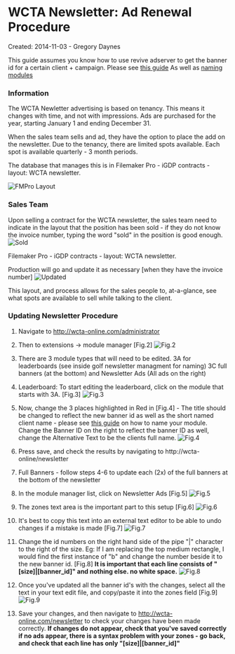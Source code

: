WCTA Newsletter: Ad Renewal Procedure
=====================================

Created: 2014-11-03 - Gregory Daynes

This guide assumes you know how to use revive adserver to get the banner id for a certain client + campaign. Please see [this guide](https://github.com/igdesign/manuals/tree/master/Adserver/Getting_Banner_ID)
As well as [naming modules](https://github.com/igdesign/manuals/tree/master/iG_Module_Naming)

### Information
The WCTA Newletter advertising is based on tenancy. This means it changes with time, and not with impressions. Ads are purchased for the year, starting January 1 and ending December 31.

When the sales team sells and ad, they have the option to place the add on the newsletter. Due to the tenancy, there are limited spots available. Each spot is available quarterly - 3 month periods.

The database that manages this is in Filemaker Pro - iGDP contracts - layout: WCTA newsletter.

![FMPro Layout](figure_1.jpg)

### Sales Team
Upon selling a contract for the WCTA newsletter, the sales team need to indicate in the layout that the position has been sold - if they do not know the invoice number, typing the word "sold" in the position is good enough.
![Sold](figure_1_a.jpg)

Filemaker Pro - iGDP contracts - layout: WCTA newsletter.

Production will go and update it as necessary [when they have the invoice number]
![Updated](figure_1_b.jpg)

This layout, and process allows for the sales people to, at-a-glance, see what spots are available to sell while talking to the client.

### Updating Newsletter Procedure

1. Navigate to http://wcta-online.com/administrator

2. Then to extensions -> module manager [Fig.2]
![Fig.2](figure_2.png)

3. There are 3 module types that will need to be edited. 3A for leaderboards (see inside golf newsletter managment for naming) 3C full banners (at the bottom) and Newsletter Ads (All ads on the right)

4. Leaderboard: To start editing the leaderboard, click on the module that starts with 3A. [Fig.3]
![Fig.3](figure_3.png)

5. Now, change the 3 places highlighted in Red in [Fig.4] - The title should be changed to reflect the new banner id as well as the short named client name - please see [this guide](https://github.com/igdesign/manuals/tree/master/iG_Module_Naming) on how to name your module.
Change the Banner ID on the right to reflect the banner ID
as well, change the Alternative Text to be the clients full name.
![Fig.4](figure_4)

6. Press save, and check the results by navigating to http://wcta-online/newsletter

7. Full Banners - follow steps 4-6 to update each (2x) of the full banners at the bottom of the newsletter

8. In the module manager list, click on Newsletter Ads [Fig.5]
![Fig.5](figure_5.png)

9. The zones text area is the important part to this setup [Fig.6]
![Fig.6](figure_6.png)

10. It's best to copy this text into an external text editor to be able to undo changes if a mistake is made [Fig.7]
![Fig.7](figure_7.png)

11. Change the id numbers on the right hand side of the pipe "|" character to the right of the size.
Eg: If I am replacing the top medium rectangle, I would find the first instance of "b" and change the number beside it to the new banner id. [Fig.8]
__It is important that each line consists of "[size]|[banner_id]" and nothing else. no white space.__
![Fig.8](figure_8.png)

13. Once you've updated all the banner id's with the changes, select all the text in your text edit file, and copy/paste it into the zones field [Fig.9]
![Fig.9](figure_9.png)

14. Save your changes, and then navigate to http://wcta-online.com/newsletter to check your changes have been made correctly.
__If changes do not appear, check that you've saved correctly__
__if no ads appear, there is a syntax problem with your zones - go back, and check that each line has only "[size]|[banner_id]"__
